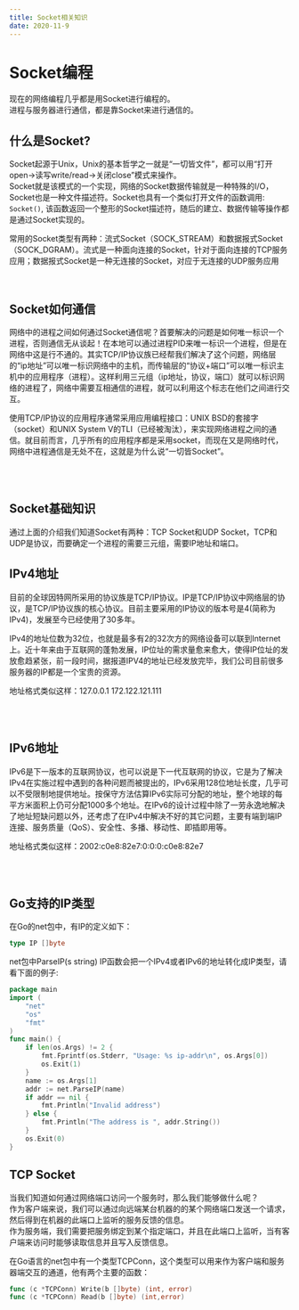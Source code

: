 ```yaml
---
title: Socket相关知识
date: 2020-11-9
---
```


# Socket编程  
现在的网络编程几乎都是用Socket进行编程的。  
进程与服务器进行通信，都是靠Socket来进行通信的。  

## 什么是Socket?  
Socket起源于Unix，Unix的基本哲学之一就是“一切皆文件”，都可以用“打开open->读写write/read->关闭close”模式来操作。  
Socket就是该模式的一个实现，网络的Socket数据传输就是一种特殊的I/O，Socket也是一种文件描述符。Socket也具有一个类似打开文件的函数调用: ``Socket()``, 该函数返回一个整形的Socket描述符，随后的建立、数据传输等操作都是通过Socket实现的。  

常用的Socket类型有两种：流式Socket（SOCK_STREAM）和数据报式Socket（SOCK_DGRAM）。流式是一种面向连接的Socket，针对于面向连接的TCP服务应用；数据报式Socket是一种无连接的Socket，对应于无连接的UDP服务应用  

<br>

## Socket如何通信
网络中的进程之间如何通过Socket通信呢？首要解决的问题是如何唯一标识一个进程，否则通信无从谈起！在本地可以通过进程PID来唯一标识一个进程，但是在网络中这是行不通的。其实TCP/IP协议族已经帮我们解决了这个问题，网络层的“ip地址”可以唯一标识网络中的主机，而传输层的“协议+端口”可以唯一标识主机中的应用程序（进程）。这样利用三元组（ip地址，协议，端口）就可以标识网络的进程了，网络中需要互相通信的进程，就可以利用这个标志在他们之间进行交互。

使用TCP/IP协议的应用程序通常采用应用编程接口：UNIX BSD的套接字（socket）和UNIX System V的TLI（已经被淘汰），来实现网络进程之间的通信。就目前而言，几乎所有的应用程序都是采用socket，而现在又是网络时代，网络中进程通信是无处不在，这就是为什么说“一切皆Socket”。  

<br>
<br>  

## Socket基础知识  

通过上面的介绍我们知道Socket有两种：TCP Socket和UDP Socket，TCP和UDP是协议，而要确定一个进程的需要三元组，需要IP地址和端口。  

## IPv4地址
目前的全球因特网所采用的协议族是TCP/IP协议。IP是TCP/IP协议中网络层的协议，是TCP/IP协议族的核心协议。目前主要采用的IP协议的版本号是4(简称为IPv4)，发展至今已经使用了30多年。

IPv4的地址位数为32位，也就是最多有2的32次方的网络设备可以联到Internet上。近十年来由于互联网的蓬勃发展，IP位址的需求量愈来愈大，使得IP位址的发放愈趋紧张，前一段时间，据报道IPV4的地址已经发放完毕，我们公司目前很多服务器的IP都是一个宝贵的资源。

地址格式类似这样：127.0.0.1 172.122.121.111

<br>
<br> 

## IPv6地址
IPv6是下一版本的互联网协议，也可以说是下一代互联网的协议，它是为了解决IPv4在实施过程中遇到的各种问题而被提出的，IPv6采用128位地址长度，几乎可以不受限制地提供地址。按保守方法估算IPv6实际可分配的地址，整个地球的每平方米面积上仍可分配1000多个地址。在IPv6的设计过程中除了一劳永逸地解决了地址短缺问题以外，还考虑了在IPv4中解决不好的其它问题，主要有端到端IP连接、服务质量（QoS）、安全性、多播、移动性、即插即用等。

地址格式类似这样：2002:c0e8:82e7:0:0:0:c0e8:82e7  

<br>
<br> 

## Go支持的IP类型
在Go的net包中，有IP的定义如下：  
```go
type IP []byte
```

net包中ParseIP(s string) IP函数会把一个IPv4或者IPv6的地址转化成IP类型，请看下面的例子:  

```go
package main
import (
    "net"
    "os"
    "fmt"
)
func main() {
    if len(os.Args) != 2 {
        fmt.Fprintf(os.Stderr, "Usage: %s ip-addr\n", os.Args[0])
        os.Exit(1)
    }
    name := os.Args[1]
    addr := net.ParseIP(name)
    if addr == nil {
        fmt.Println("Invalid address")
    } else {
        fmt.Println("The address is ", addr.String())
    }
    os.Exit(0)
}
```

## TCP Socket  
当我们知道如何通过网络端口访问一个服务时，那么我们能够做什么呢？  
作为客户端来说，我们可以通过向远端某台机器的的某个网络端口发送一个请求，然后得到在机器的此端口上监听的服务反馈的信息。  
作为服务端，我们需要把服务绑定到某个指定端口，并且在此端口上监听，当有客户端来访问时能够读取信息并且写入反馈信息。  

在Go语言的net包中有一个类型TCPConn，这个类型可以用来作为客户端和服务器端交互的通道，他有两个主要的函数：  
```go
func (c *TCPConn) Write(b []byte) (int, error)
func (c *TCPConn) Read(b []byte) (int,error)
```

